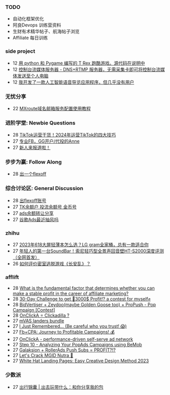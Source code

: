 ### TODO
-  自动化框架优化
-  阿良Devops 训练营资料
-  生财有术精华帖子、航海帖子浏览
-  Affiliate 每日训练

### side project
<!-- sideproject:START -->
-  12 [用 python 和 Pygame 编写的 T Rex 跑酷游戏。源代码在说明中](https://www.youtube.com/watch?v=pZySIXSelCA)
-  12 [控制台流媒体服务器 - DNS+RTMP 服务器，无需采集卡即可将控制台流媒体发送至个人电脑](https://github.com/Aioros/console-streaming-server)
-  12 [我开发了一款人工智能语音导览应用程序，但几乎没有用户](https://www.reddit.com/r/SideProject/comments/18gpp0e/ive_built_an_ai_audio_tour_app_but_have_almost_no/)<!-- sideproject:END -->


### 无忧分享
<!-- ruyo:START -->
-  22 [MXroute域名邮箱服务配置使用教程](https://51.ruyo.net/18648.html)<!-- ruyo:END -->

### 进阶学堂: Newbie Questions
<!-- advertcn1:START -->
-  28 [TikTok运营干货！2024年运营TikTok的四大技巧](https://www.advertcn.com/thread-114846-1-1.html)
-  27 [专业FB，GG开户/代投的Anne](https://www.advertcn.com/thread-114837-1-1.html)
-  27 [新人来报道啦！](https://www.advertcn.com/thread-114836-1-1.html)<!-- advertcn1:END -->

### 步步为赢: Follow Along
<!-- advertcn2:START -->
-  28 [出一个flexoff](https://www.advertcn.com/thread-114847-1-1.html)<!-- advertcn2:END -->

### 综合讨论区: General Discussion
<!-- advertcn3:START -->
-  28 [出flexoff账号](https://www.advertcn.com/thread-114848-1-1.html)
-  27 [TK余额户 投流余额号 金币号](https://www.advertcn.com/thread-114843-1-1.html)
-  27 [ads余额转让分享](https://www.advertcn.com/thread-114841-1-1.html)
-  27 [谷歌Ads最近抽风吗](https://www.advertcn.com/thread-114840-1-1.html)<!-- advertcn3:END -->


### zhihu
<!-- zhihu:START -->
-  27 [2023年618大屏轻薄本怎么选？LG gram全家桶，总有一款适合你](http://zhuanlan.zhihu.com/p/632641888?utm_campaign=rss&utm_medium=rss&utm_source=rss&utm_content=title)
-  27 [年轻人的第一台SoundBar！索尼轻巧型全景声回音壁HT-S2000深度评测（全网首发）](http://zhuanlan.zhihu.com/p/630990296?utm_campaign=rss&utm_medium=rss&utm_source=rss&utm_content=title)
-  26 [如何评价密室逃脱游戏《长安乱》？](http://www.zhihu.com/question/563950552/answer/3045961312?utm_campaign=rss&utm_medium=rss&utm_source=rss&utm_content=title)<!-- zhihu:END -->

### afflift
<!-- afflift:START -->
-  28 [What is the fundamental factor that determines whether you can make a stable profit in the career of affiliate marketing?](https://afflift.com/f/threads/what-is-the-fundamental-factor-that-determines-whether-you-can-make-a-stable-profit-in-the-career-of-affiliate-marketing.13047/)
-  28 [30-Day Challenge to get 🎯3000$ Profit⁉ a contest for myself✊](https://afflift.com/f/threads/30-day-challenge-to-get-%F0%9F%8E%AF3000-profit%E2%81%89-a-contest-for-myself%E2%9C%8A.9419/)
-  28 [BidVertiser + Zeydoo&lpar;maybe Golden Goose too&rpar; + ProPush - Pop Campaign [Contest]](https://afflift.com/f/threads/bidvertiser-zeydoo-maybe-golden-goose-too-propush-pop-campaign-contest.12895/)
-  28 [OnClickA = Clickadilla ?](https://afflift.com/f/threads/onclicka-clickadilla.12408/)
-  27 [mVAS landers bundle](https://afflift.com/f/threads/mvas-landers-bundle.12774/)
-  27 [I Just Remembered... &lpar;Be careful who you trust! 😱&rpar;](https://afflift.com/f/threads/i-just-remembered-be-careful-who-you-trust-%F0%9F%98%B1.13048/)
-  27 [Fb+CPA: Journey to Profitable Campaigns! 💰](https://afflift.com/f/threads/fb-cpa-journey-to-profitable-campaigns-%F0%9F%92%B0.12907/)
-  27 [OnClickA - performance-driven self-serve ad network](https://afflift.com/f/threads/onclicka-performance-driven-self-serve-ad-network.10316/)
-  27 [Step 10 - Analyzing Your PopAds Campaigns using BeMob](https://afflift.com/f/threads/step-10-analyzing-your-popads-campaigns-using-bemob.2947/)
-  27 [Galaksion + RollerAds Push Subs = PROFIT?!?](https://afflift.com/f/threads/galaksion-rollerads-push-subs-profit.13030/)
-  27 [Let&#39;s Crack MGID Nutra 🚀](https://afflift.com/f/threads/lets-crack-mgid-nutra-%F0%9F%9A%80.12967/)
-  27 [White Hat Landing Pages: Easy Creative Design Method 2023](https://afflift.com/f/threads/white-hat-landing-pages-easy-creative-design-method-2023.11420/)<!-- afflift:END -->

### 少数派
<!-- sspai:START -->
-  27 [出行锦囊 | 出去玩带什么：和你分享我的包](https://sspai.com/post/83351)<!-- sspai:END -->
